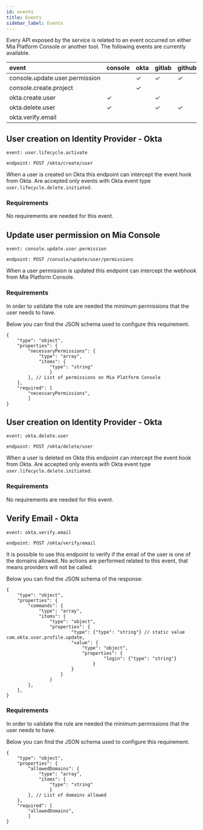 ```yaml
---
id: events
title: Events
sidebar_label: Events
---
```




Every API exposed by the service is related to an event occurred on either Mia Platform Console or another tool. 
The following events are currently available. 

| event                          | console | okta | gitlab | github |
|:-------------------------------|:--------|:-----|:-------|:-------|
| console.update.user.permission |         | ✓    | ✓      | ✓      |
| console.create.project         |         | ✓    |        |        |
| okta.create.user               | ✓       |      | ✓      |        |
| okta.delete.user               | ✓       |      | ✓      | ✓      |
| okta.verify.email              |         |      |        |        |

## User creation on Identity Provider - Okta
`event: user.lifecycle.activate`

`endpoint: POST /okta/create/user`

When a user is created on Okta this endpoint can intercept the event hook from Okta.
Are accepted only events with Okta event type `user.lifecycle.delete.initiated`.

### Requirements
 No requirements are needed for this event.

## Update user permission on Mia Console
`event: console.update.user.permission`

`endpoint: POST /console/update/user/permissions`

When a user permission is updated this endpoint can intercept the webhook from Mia Platform Console.

### Requirements

In order to validate the rule are needed the minimum permissions that the user needs to have. 

Below you can find the JSON schema used to configure this requirement.

```jsonc
{
    "type": "object",
    "properties": {
        "necessaryPermissions": { 
            "type": "array",
            "items": {
                "type": "string"
                }
        }, // List of permissions on Mia Platform Console
    },
    "required": [
        "necessaryPermissions",
        ]
}

```
## User creation on Identity Provider - Okta
`event: okta.delete.user`

`endpoint: POST /okta/delete/user`

When a user is deleted on Okta this endpoint can intercept the event hook from Okta.
Are accepted only events with Okta event type `user.lifecycle.delete.initiated`.

### Requirements
No requirements are needed for this event.

## Verify Email - Okta
`event: okta.verify.email`

`endpoint: POST /okta/verify/email`

It is possible to use this endpoint to verify if the email of the user is one of the domains allowed.
No actions are performed related to this event, that means providers will not be called.

Below you can find the JSON schema of the response:


```jsonc
{
    "type": "object",
    "properties": {
        "commands": { 
            "type": "array",
            "items": {
                "type": "object",
                "properties": {
                        "type": {"type": "string"} // static value com.okta.user.profile.update,
                        "value": {
                            "type": "object",
                            "properties": {
                                    "login": {"type": "string"}
                                }
                        }
                    }
                }
        }, 
    },
}

```

### Requirements
In order to validate the rule are needed the minimum permissions that the user needs to have.

Below you can find the JSON schema used to configure this requirement.

```jsonc
{
    "type": "object",
    "properties": {
        "allowedDomains": { 
            "type": "array",
            "items": {
                "type": "string"
                }
        }, // List of domains allowed
    },
    "required": [
        "allowedDomains",
        ]
}

```
